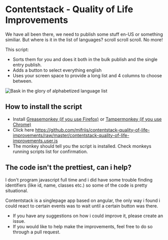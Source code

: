 # Contentstack - Quality of Life Improvements
We have all been there, we need to publish some stuff en-US or something similiar. But where is it in the list of languages? scroll scroll scroll. No more! 

This script:

* Sorts them for you and does it both in the bulk publish and the single entry publish.
* Adds a button to select everything english
* Uses your screen space to provide a long list and 4 columns to choose between.

![Bask in the glory of alphabetized language list](https://github.com/mifriis/contentstack-quality-of-life-improvements/raw/master/alphabetized-language-list.PNG)

## How to install the script
* Install [Greasemonkey (if you use Firefox)](https://addons.mozilla.org/en-US/firefox/addon/greasemonkey/) or [Tampermonkey (if you use Chrome)](https://chrome.google.com/webstore/detail/tampermonkey/dhdgffkkebhmkfjojejmpbldmpobfkfo?hl=en)
* Click here https://github.com/mifriis/contentstack-quality-of-life-improvements/raw/master/contentstack-quality-of-life-improvements.user.js
* The monkey should tell you the script is installed. Check monkeys running scripts list for confirmation.

## The code isn't the prettiest, can i help?
I don't program javascript full time and i did have some trouble finding identifiers (like id, name, classes etc.) so some of the code is pretty situational.

Contentstack is a singlepage app based on angular, the only way i found i could react to certain events was to wait until a certain button was there.

* If you have any suggestions on how i could improve it, please create an issue.
* If you would like to help make the improvements, feel free to do so through a pull request.
